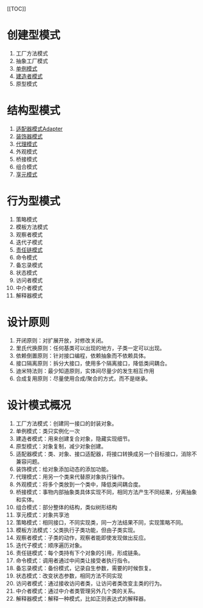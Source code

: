 [[TOC]]

# 创建型模式
1. 工厂方法模式
2. 抽象工厂模式
3. [单例模式](Singleton.md)
4. [建造者模式](Builder.md)
5. 原型模式
# 结构型模式
1. [适配器模式Adapter](Adapter.md)
2. [装饰器模式](Decorator.md)
3. [代理模式](Proxy.md)
4. 外观模式
5. 桥接模式
6. 组合模式
7. [享元模式](Flyweight.md)
# 行为型模式
1. 策略模式
2. 模板方法模式
3. 观察者模式
4. 迭代子模式
5. [责任链模式](Chain.md)
6. 命令模式
7. 备忘录模式
8. 状态模式
9. 访问者模式
10. 中介者模式
11. 解释器模式
# 设计原则
1. 开闭原则：对扩展开放，对修改关闭。
2. 里氏代换原则：任何基类可以出现的地方，子类一定可以出现。
3. 依赖倒置原则：针对接口编程，依赖抽象而不依赖具体。
4. 接口隔离原则：拆分大接口，使用多个隔离接口，降低类间耦合。
5. 迪米特法则：最少知道原则，实体间尽量少的发生相互作用
6. 合成复用原则：尽量使用合成/聚合的方式，而不是继承。
# 设计模式概况
1. 工厂方法模式：创建同一接口的封装对象。
2. 单例模式：类只实例化一次
3. 建造者模式：用来创建复合对象，隐藏实现细节。
4. 原型模式：对象复制，减少对象创建。
5. 适配器模式：类、对象、接口适配器，将接口转换成另一个目标接口，消除不兼容问题。
6. 装饰模式：给对象添加动态的添加功能。
7. 代理模式：用另一个类来代替原对象执行操作。
8. 外观模式：将多个类放到一个类中，降低类间耦合度。
9. 桥接模式：事物内部抽象类具体实现不同，相同方法产生不同结果，分离抽象和实体。
10. 组合模式：部分整体的结构，类似树形结构
11. 享元模式：对象共享池
12. 策略模式：相同接口，不同实现类，同一方法结果不同，实现策略不同。
13. 模板方法模式：父类执行子类功能，但由子类实现。
14. 观察者模式：子类的动作，观察者能即使发现做出反应。
15. 迭代子模式：顺序遍历对象。
16. 责任链模式：每个类持有下个对象的引用，形成链条。
17. 命令模式：调用者通过中间类让接受者执行指令。
18. 备忘录模式：备份模式，记录自生参数，需要的时候恢复。
19. 状态模式：改变状态参数，相同方法不同实现
20. 访问者模式：通过接收访问者类，让访问者类改变主类的行为。
21. 中介者模式：通过中介者类管理另外几个类的关系。
22. 解释器模式：解释一种模式，比如正则表达式的解释器。

